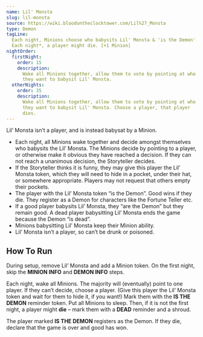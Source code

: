 ```yaml
---
name: Lil' Monsta
slug: lil-monsta
source: https://wiki.bloodontheclocktower.com/Lil%27_Monsta
type: Demon
tagLine:
  Each night, Minions choose who babysits Lil' Monsta & 'is the Demon'.
  Each night*, a player might die. [+1 Minion]
nightOrder:
  firstNight:
    order: 15
    description:
      Wake all Minions together, allow them to vote by pointing at who
      they want to babysit Lil' Monsta.
  otherNights:
    order: 35
    description:
      Wake all Minions together, allow them to vote by pointing at who
      they want to babysit Lil' Monsta. Choose a player, that player
      dies.
---
```


Lil’ Monsta isn’t a player, and is instead babysat by a Minion.

- Each night, all Minions wake together and decide amongst themselves
  who babysits the Lil’ Monsta. The Minions decide by pointing to a
  player, or otherwise make it obvious they have reached a decision. If
  they can not reach a unanimous decision, the Storyteller decides.
- If the Storyteller thinks it is funny, they may give this player the
  Lil’ Monsta token, which they will need to hide in a pocket, under
  their hat, or somewhere appropriate. Players may not request that
  others empty their pockets.
- The player with the Lil’ Monsta token “is the Demon”. Good wins if
  they die. They register as a Demon for characters like the Fortune
  Teller etc.
- If a good player babysits Lil’ Monsta, they “are the Demon” but they
  remain good. A dead player babysitting Lil’ Monsta ends the game
  because the Demon “is dead”.
- Minions babysitting Lil’ Monsta keep their Minion ability.
- Lil’ Monsta isn’t a player, so can’t be drunk or poisoned.

## How To Run

During setup, remove Lil’ Monsta and add a Minion token. On the first
night, skip the **MINION INFO** and **DEMON INFO** steps.

Each night, wake all Minions. The majority will (eventually) point to
one player. If they can’t decide, choose a player. (Give this player the
Lil’ Monsta token and wait for them to hide it, if you want!) Mark them
with the **IS THE DEMON** reminder token. Put all Minions to sleep.
Then, if it is not the first night, a player might **die** – mark them
with a **DEAD** reminder and a shroud.

The player marked **IS THE DEMON** registers as the Demon. If they die,
declare that the game is over and good has won.
